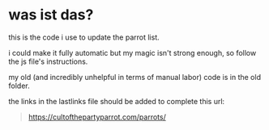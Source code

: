 # was ist das?
this is the code i use to update the parrot list.

i could make it fully automatic but my magic isn't strong enough, so follow the js file's instructions.

my old (and incredibly unhelpful in terms of manual labor) code is in the old folder.

the links in the lastlinks file should be added to complete this url:

> https://cultofthepartyparrot.com/parrots/
